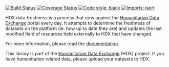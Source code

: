 [![Build Status](https://github.com/OCHA-DAP/hdx-data-freshness/actions/workflows/run-python-tests.yml/badge.svg)](https://github.com/OCHA-DAP/hdx-data-freshness/actions/workflows/run-python-tests.yml)
[![Coverage Status](https://codecov.io/gh/OCHA-DAP/hdx-data-freshness/branch/main/graph/badge.svg?token=JpWZc5js4y)](https://codecov.io/gh/OCHA-DAP/hdx-data-freshness)
[![Code style: black](https://img.shields.io/badge/code%20style-black-000000.svg)](https://github.com/psf/black)
[![Imports: isort](https://img.shields.io/badge/%20imports-isort-%231674b1?style=flat&labelColor=ef8336)](https://pycqa.github.io/isort/)

HDX data freshness is a process that runs against the [Humanitarian Data Exchange](https://data.humdata.org/)
portal every day. It attempts to determine the freshness of datasets on the platform (ie. how up to date they
are) and updates the last modified field of resources held externally to HDX that have changed.

For more information, please read the [documentation](https://hdx-data-freshness.readthedocs.io/en/latest/). 

This library is part of the [Humanitarian Data Exchange](https://data.humdata.org/) (HDX) project. If you have 
humanitarian related data, please upload your datasets to HDX.
